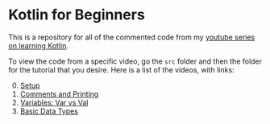 # Kotlin for Beginners
This is a repository for all of the commented code from my [youtube series on learning Kotlin](https://www.youtube.com/playlist?list=PLJSII25WrAz6cfh0n-06ikSmaEoicLfCZ).

To view the code from a specific video, go the `src` folder and then the folder for the tutorial that you desire. Here is a list of the videos, with links:

0. [Setup](https://youtu.be/MTA0bYuwH-w)
1. [Comments and Printing](https://youtu.be/nuKenlqMoMs)
2. [Variables: Var vs Val](https://youtu.be/HIvBDLaZTfc)
3. [Basic Data Types](https://youtu.be/-gNW0dNdC7A)